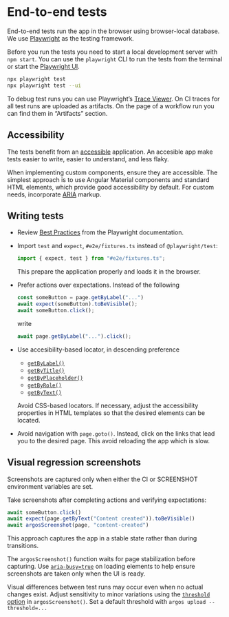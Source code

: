 # End-to-end tests

End-to-end tests run the app in the browser using browser-local database. We use
[Playwright][] as the testing framework.

Before you run the tests you need to start a local development server with `npm
start`. You can use the `playwright` CLI to run the tests from the terminal or
start the [Playwright UI].

```bash
npx playwright test
npx playwright test --ui
```

To debug test runs you can use Playwright’s [Trace Viewer]. On CI traces for
all test runs are uploaded as artifacts. On the page of a workflow run you can
find them in “Artifacts” section.

## Accessibility

The tests benefit from an [accessible][] application. An accesible app make
tests easier to write, easier to understand, and less flaky.

When implementing custom components, ensure they are accessible. The simplest
approach is to use Angular Material components and standard HTML elements, which
provide good accessibility by default. For custom needs, incorporate [ARIA][]
markup.

[accessible]: https://developer.mozilla.org/en-US/docs/Web/Accessibility
[ARIA]: https://developer.mozilla.org/en-US/docs/Web/Accessibility/ARIA

## Writing tests

* Review [Best Practices](https://playwright.dev/docs/best-practices) from the
  Playwright documentation.

* Import `test` and `expect`, `#e2e/fixtures.ts` instead of `@playwright/test`:

  ```typescript
  import { expect, test } from "#e2e/fixtures.ts";
  ```

  This prepare the application properly and loads it in the browser.

* Prefer actions over expectations. Instead of the following

  ```typescript
  const someButton = page.getByLabel("...")
  await expect(someButton).toBeVisible();
  await someButton.click();
  ```

  write

  ```typescript
  await page.getByLabel("...").click();
  ```

* Use accesibility-based locator, in descending preference
  * [`getByLabel()`](https://playwright.dev/docs/locators#locate-by-label)
  * [`getByTitle()`](https://playwright.dev/docs/locators#locate-by-title)
  * [`getByPlaceholder()`](https://playwright.dev/docs/locators#locate-by-placeholder)
  * [`getByRole()`](https://playwright.dev/docs/locators#locate-by-role)
  * [`getByText()`](https://playwright.dev/docs/locators#locate-by-text)

  Avoid CSS-based locators. If necessary, adjust the accessibility properties in
  HTML templates so that the desired elements can be located.

* Avoid navigation with `page.goto()`. Instead, click on the links that lead you
  to the desired page. This avoid reloading the app which is slow.

## Visual regression screenshots

Screenshots are captured only when either the CI or SCREENSHOT environment
variables are set.

Take screenshots after completing actions and verifying expectations:

```typescript
await someButton.click()
await expect(page.getByText("Content created")).toBeVisible()
await argosScreenshot(page, "content-created")
```

This approach captures the app in a stable state rather than during transitions.

The `argosScreenshot()` function waits for page stabilization before capturing.
Use [`aria-busy=true`][aria-busy] on loading elements to help ensure screenshots
are taken only when the UI is ready.

Visual differences between test runs may occur even when no actual changes
exist. Adjust sensitivity to minor variations using the [`threshold`
option](https://argos-ci.com/docs/playwright#argosscreenshotpage-name-options)
in `argosScreenshot()`. Set a default threshold with `argos upload
--threshold=...`

[aria-busy]: https://developer.mozilla.org/en-US/docs/Web/Accessibility/ARIA/Reference/Attributes/aria-busy
[Playwright]: https://playwright.dev/
[Playwright UI]: https://playwright.dev/docs/test-ui-mode
[Trace Viewer]: https://playwright.dev/docs/trace-viewer

